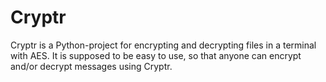 # Cryptr

Cryptr is a Python-project for encrypting and decrypting files in a terminal with AES. It is supposed to be easy to use, so that anyone can encrypt and/or decrypt messages using Cryptr.
